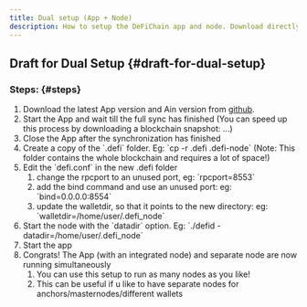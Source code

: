 ```yaml
---
title: Dual setup (App + Node)
description: How to setup the DeFiChain app and node. Download directly from Github and then install.
---
```


## Draft for Dual Setup {#draft-for-dual-setup}

### Steps: {#steps}

1.  Download the latest App version and Ain version from [github](https://github.com/DeFiCh/).
2.  Start the App and wait till the full sync has finished (You can speed up this process by downloading a blockchain snapshot: ...)
3.  Close the App after the synchronization has finished
4.  Create a copy of the \`.defi\` folder. Eg: \`cp -r .defi .defi-node\` (Note: This folder contains the whole blockchain and requires a lot of space!)
5.  Edit the \`defi.conf\` in the new .defi folder
    1.  change the rpcport to an unused port, eg: \`rpcport=8553\`
    2.  add the bind command and use an unused port: eg: \`bind=0.0.0.0:8554\`
    3.  update the walletdir, so that it points to the new directory: eg: \`walletdir=/home/user/.defi_node\`
6.  Start the node with the \`datadir\` option. Eg: \`./defid -datadir=/home/user/.defi_node\`
7.  Start the app
8.  Congrats! The App (with an integrated node) and separate node are now running simultaneously
    1.  You can use this setup to run as many nodes as you like!
    2.  This can be useful if u like to have separate nodes for anchors/masternodes/different wallets
